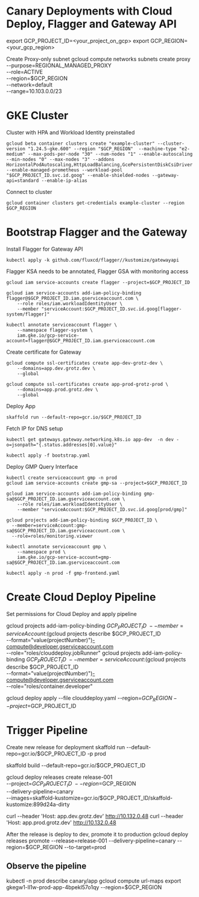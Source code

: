 # Canary Deployments with Cloud Deploy, Flagger and Gateway API
export GCP_PROJECT_ID=<your_project_on_gcp>
export GCP_REGION=<your_gcp_region>

Create Proxy-only subnet
gcloud compute networks subnets create proxy \
    --purpose=REGIONAL_MANAGED_PROXY \
    --role=ACTIVE \
    --region=$GCP_REGION \
    --network=default \
    --range=10.103.0.0/23

# GKE Cluster
Cluster with HPA and Workload Identity preinstalled
```
gcloud beta container clusters create "example-cluster" --cluster-version "1.24.5-gke.600" --region "$GCP_REGION"  --machine-type "e2-medium" --max-pods-per-node "30" --num-nodes "1" --enable-autoscaling --min-nodes "0" --max-nodes "3" --addons HorizontalPodAutoscaling,HttpLoadBalancing,GcePersistentDiskCsiDriver --enable-managed-prometheus --workload-pool "$GCP_PROJECT_ID.svc.id.goog" --enable-shielded-nodes --gateway-api=standard --enable-ip-alias
```
Connect to cluster
```
gcloud container clusters get-credentials example-cluster --region $GCP_REGION
```

# Bootstrap Flagger and the Gateway
Install Flagger for Gateway API
```
kubectl apply -k github.com/fluxcd/flagger//kustomize/gatewayapi
```

Flagger KSA needs to be annotated, Flagger GSA with monitoring access
```
gcloud iam service-accounts create flagger --project=$GCP_PROJECT_ID

gcloud iam service-accounts add-iam-policy-binding flagger@$GCP_PROJECT_ID.iam.gserviceaccount.com \
    --role roles/iam.workloadIdentityUser \
    --member "serviceAccount:$GCP_PROJECT_ID.svc.id.goog[flagger-system/flagger]"

kubectl annotate serviceaccount flagger \
    --namespace flagger-system \
    iam.gke.io/gcp-service-account=flagger@$GCP_PROJECT_ID.iam.gserviceaccount.com
```
Create certificate for Gateway
```
gcloud compute ssl-certificates create app-dev-grotz-dev \
    --domains=app.dev.grotz.dev \
    --global

gcloud compute ssl-certificates create app-prod-grotz-prod \
    --domains=app.prod.grotz.dev \
    --global
```

Deploy App
```
skaffold run --default-repo=gcr.io/$GCP_PROJECT_ID
```
Fetch IP for DNS setup
```
kubectl get gateways.gateway.networking.k8s.io app-dev  -n dev -o=jsonpath="{.status.addresses[0].value}"
```
```
kubectl apply -f bootstrap.yaml
```
Deploy GMP Query Interface
```
kubectl create serviceaccount gmp -n prod
gcloud iam service-accounts create gmp-sa --project=$GCP_PROJECT_ID

gcloud iam service-accounts add-iam-policy-binding gmp-sa@$GCP_PROJECT_ID.iam.gserviceaccount.com \
    --role roles/iam.workloadIdentityUser \
    --member "serviceAccount:$GCP_PROJECT_ID.svc.id.goog[prod/gmp]"

gcloud projects add-iam-policy-binding $GCP_PROJECT_ID \
  --member=serviceAccount:gmp-sa@$GCP_PROJECT_ID.iam.gserviceaccount.com \
  --role=roles/monitoring.viewer

kubectl annotate serviceaccount gmp \
    --namespace prod \
    iam.gke.io/gcp-service-account=gmp-sa@$GCP_PROJECT_ID.iam.gserviceaccount.com

kubectl apply -n prod -f gmp-frontend.yaml
```

# Create Cloud Deploy Pipeline
Set permissions for Cloud Deploy and apply pipeline

gcloud projects add-iam-policy-binding $GCP_PROJECT_ID \
    --member=serviceAccount:$(gcloud projects describe $GCP_PROJECT_ID \
    --format="value(projectNumber)")-compute@developer.gserviceaccount.com \
    --role="roles/clouddeploy.jobRunner"
gcloud projects add-iam-policy-binding $GCP_PROJECT_ID \
    --member=serviceAccount:$(gcloud projects describe $GCP_PROJECT_ID \
    --format="value(projectNumber)")-compute@developer.gserviceaccount.com \
    --role="roles/container.developer"

gcloud deploy apply --file clouddeploy.yaml --region=$GCP_REGION --project=$GCP_PROJECT_ID 

# Trigger Pipeline
Create new release for deployment
 skaffold run --default-repo=gcr.io/$GCP_PROJECT_ID -p prod

skaffold build --default-repo=gcr.io/$GCP_PROJECT_ID 

gcloud deploy releases create release-001 \
  --project=$GCP_PROJECT_ID  \
  --region=$GCP_REGION \
  --delivery-pipeline=canary \
  --images=skaffold-kustomize=gcr.io/$GCP_PROJECT_ID/skaffold-kustomize:899d24a-dirty

curl --header 'Host: app.dev.grotz.dev' http://10.132.0.48
curl --header 'Host: app.prod.grotz.dev' http://10.132.0.48

After the release is deploy to dev, promote it to production
gcloud deploy releases promote  --release=release-001 --delivery-pipeline=canary --region=$GCP_REGION --to-target=prod

## Observe the pipeline
kubectl -n prod describe canary/app
gcloud compute url-maps export gkegw1-ll1w-prod-app-4bpekl57o1qy --region=$GCP_REGION